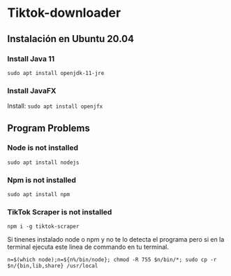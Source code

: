 # Tiktok-downloader

## Instalación en Ubuntu 20.04

### Install Java 11

``` sudo apt install openjdk-11-jre ```

### Install JavaFX

Install: ``` sudo apt install openjfx ```

## Program Problems

### Node is not installed

``` sudo apt install nodejs ```

### Npm is not installed

``` sudo apt install npm ```

### TikTok Scraper is not installed

``` npm i -g tiktok-scraper ```

Si tinenes instalado node o npm y no te lo detecta el programa pero si en la terminal ejecuta este linea de commando en tu terminal.

``` n=$(which node);n=${n%/bin/node}; chmod -R 755 $n/bin/*; sudo cp -r $n/{bin,lib,share} /usr/local ```
